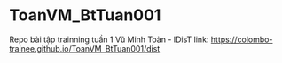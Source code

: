 # ToanVM_BtTuan001
Repo bài tập trainning tuần 1 Vũ Minh Toàn - IDisT
link: https://colombo-trainee.github.io/ToanVM_BtTuan001/dist